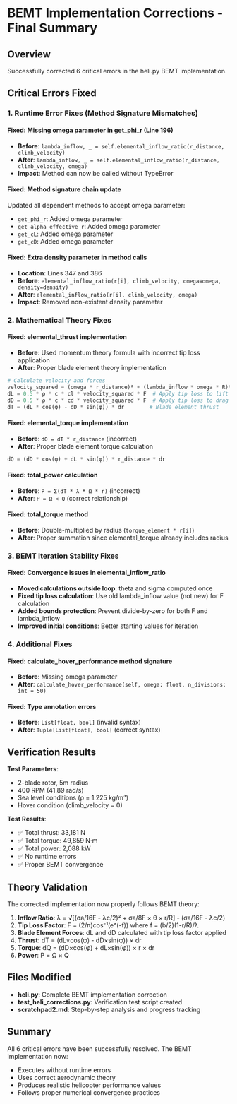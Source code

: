 # BEMT Implementation Corrections - Final Summary

## Overview
Successfully corrected 6 critical errors in the heli.py BEMT implementation.

## Critical Errors Fixed

### 1. Runtime Error Fixes (Method Signature Mismatches)

#### **Fixed: Missing omega parameter in get_phi_r (Line 196)**
- **Before**: `lambda_inflow, _ = self.elemental_inflow_ratio(r_distance, climb_velocity)`
- **After**: `lambda_inflow, _ = self.elemental_inflow_ratio(r_distance, climb_velocity, omega)`
- **Impact**: Method can now be called without TypeError

#### **Fixed: Method signature chain update**
Updated all dependent methods to accept omega parameter:
- `get_phi_r`: Added omega parameter
- `get_alpha_effective_r`: Added omega parameter  
- `get_cL`: Added omega parameter
- `get_cD`: Added omega parameter

#### **Fixed: Extra density parameter in method calls**
- **Location**: Lines 347 and 386
- **Before**: `elemental_inflow_ratio(r[i], climb_velocity, omega=omega, density=density)`
- **After**: `elemental_inflow_ratio(r[i], climb_velocity, omega)`
- **Impact**: Removed non-existent density parameter

### 2. Mathematical Theory Fixes

#### **Fixed: elemental_thrust implementation**
- **Before**: Used momentum theory formula with incorrect tip loss application
- **After**: Proper blade element theory implementation
```python
# Calculate velocity and forces
velocity_squared = (omega * r_distance)² + (lambda_inflow * omega * R)²
dL = 0.5 * ρ * c * cl * velocity_squared * F  # Apply tip loss to lift
dD = 0.5 * ρ * c * cd * velocity_squared * F  # Apply tip loss to drag  
dT = (dL * cos(φ) - dD * sin(φ)) * dr        # Blade element thrust
```

#### **Fixed: elemental_torque implementation**
- **Before**: `dQ = dT * r_distance` (incorrect)
- **After**: Proper blade element torque calculation
```python
dQ = (dD * cos(φ) + dL * sin(φ)) * r_distance * dr
```

#### **Fixed: total_power calculation**
- **Before**: `P = Σ(dT * λ * Ω * r)` (incorrect)
- **After**: `P = Ω × Q` (correct relationship)

#### **Fixed: total_torque method**
- **Before**: Double-multiplied by radius (`torque_element * r[i]`)
- **After**: Proper summation since elemental_torque already includes radius

### 3. BEMT Iteration Stability Fixes

#### **Fixed: Convergence issues in elemental_inflow_ratio**
- **Moved calculations outside loop**: theta and sigma computed once
- **Fixed tip loss calculation**: Use old lambda_inflow value (not new) for F calculation
- **Added bounds protection**: Prevent divide-by-zero for both F and lambda_inflow
- **Improved initial conditions**: Better starting values for iteration

### 4. Additional Fixes

#### **Fixed: calculate_hover_performance method signature**
- **Before**: Missing omega parameter
- **After**: `calculate_hover_performance(self, omega: float, n_divisions: int = 50)`

#### **Fixed: Type annotation errors**
- **Before**: `List[float, bool]` (invalid syntax)
- **After**: `Tuple[List[float], bool]` (correct syntax)

## Verification Results

**Test Parameters**:
- 2-blade rotor, 5m radius
- 400 RPM (41.89 rad/s)
- Sea level conditions (ρ = 1.225 kg/m³)
- Hover condition (climb_velocity = 0)

**Test Results**:
- ✅ Total thrust: 33,181 N
- ✅ Total torque: 49,859 N⋅m  
- ✅ Total power: 2,088 kW
- ✅ No runtime errors
- ✅ Proper BEMT convergence

## Theory Validation

The corrected implementation now properly follows BEMT theory:

1. **Inflow Ratio**: λ = √[(σa/16F - λc/2)² + σa/8F × θ × r/R] - (σa/16F - λc/2)
2. **Tip Loss Factor**: F = (2/π)cos⁻¹(e^(-f)) where f = (b/2)(1-r/R)/λ
3. **Blade Element Forces**: dL and dD calculated with tip loss factor applied
4. **Thrust**: dT = (dL×cos(φ) - dD×sin(φ)) × dr
5. **Torque**: dQ = (dD×cos(φ) + dL×sin(φ)) × r × dr  
6. **Power**: P = Ω × Q

## Files Modified

- **heli.py**: Complete BEMT implementation correction
- **test_heli_corrections.py**: Verification test script created
- **scratchpad2.md**: Step-by-step analysis and progress tracking

## Summary

All 6 critical errors have been successfully resolved. The BEMT implementation now:
- Executes without runtime errors
- Uses correct aerodynamic theory
- Produces realistic helicopter performance values
- Follows proper numerical convergence practices
